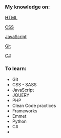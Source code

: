 ### My knowledge on:
[HTML](lhtml.md)

[CSS](css.md)

[JavaScript](js.ms)

[Git](lgit.md)

[C#](c#.md)

[](.md)

[](.md)

[](.md)

[](.md)

[](.md)

### To learn:
* Git
* CSS - SASS
* JavaScript
* JQUERY
* PHP
* Clean Code practices
* Frameworks
* Emmet
* Python
* C#
* 




